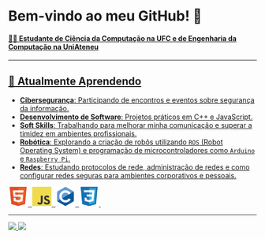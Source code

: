 
# Bem-vindo ao meu GitHub! 👋
  <div id="badges">
  <a href = "(https://github.com/NicolasHarnisch)">

#### 👨‍💻 Estudante de Ciência da Computação na UFC e de Engenharia da Computação na UniAteneu

---

## 🌱 Atualmente Aprendendo
- **Cibersegurança**: Participando de encontros e eventos sobre segurança da informação.
- **Desenvolvimento de Software**: Projetos práticos em C++ e JavaScript.
- **Soft Skills**: Trabalhando para melhorar minha comunicação e superar a timidez em ambientes profissionais.
- **Robótica**: Explorando a criação de robôs utilizando `ROS` (Robot Operating System) e programação de microcontroladores como `Arduino` e `Raspberry Pi`.
- **Redes**: Estudando protocolos de rede, administração de redes e como configurar redes seguras para ambientes corporativos e pessoais.
  
<div>
  <img src="https://github.com/devicons/devicon/blob/master/icons/html5/html5-original.svg" title="HTML5" alt="HTML" width="40" height="40"/>&nbsp;
  <img src="https://github.com/devicons/devicon/blob/master/icons/javascript/javascript-original.svg" title="JavaScript" alt="JavaScript" width="40" height="40"/>&nbsp;
  <img src="https://github.com/devicons/devicon/blob/master/icons/c/c-original.svg" title="C++" alt="JavaScript" width="40" height="40"/>&nbsp;
  <img src="https://github.com/devicons/devicon/blob/master/icons/css3/css3-original.svg" title="CSS" alt="CSS" widht="40" height="40"/>&nbsp;
</div>

---

<div align = "left">
<img height = "200em" src="https://github-readme-stats.vercel.app/api/top-langs/?username=NicolasHarnisch&show_icons=true&theme=bear&count_private=true"/>
<img height = "200em" src="https://github-readme-stats.vercel.app/api?username=NicolasHarnisch&show_icons=true&show_icons=true&theme=bear&count_private=true" />
</div>
